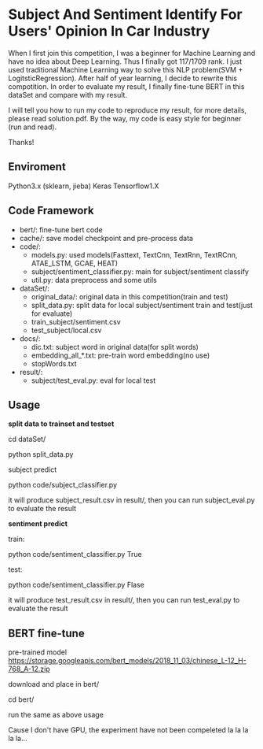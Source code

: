 Subject And Sentiment Identify For Users' Opinion In Car Industry
=================

When I first join this competition, I was a beginner for Machine Learning and have no idea about Deep Learning. Thus I finally got 117/1709 rank. I just used traditional Machine Learning way to solve this NLP problem(SVM + LogitsticRegression). After half of year learning, I decide to rewrite this compotition. In order to evaluate my result, I finally fine-tune BERT in this dataSet and compare with my result.

I will tell you how to run my code to reproduce my result, for more details, please read solution.pdf.
By the way, my code is easy style for beginner (run and read).

Thanks!


Enviroment
---------
Python3.x (sklearn, jieba)
Keras
Tensorflow1.X


Code Framework
---------
* bert/: fine-tune bert code
* cache/: save model checkpoint and pre-process data
* code/: 
	* models.py: used models(Fasttext, TextCnn, TextRnn, TextRCnn, ATAE_LSTM, GCAE, HEAT)
	* subject/sentiment_classifier.py: main for subject/sentiment classify
	* util.py: data preprocess and some utils 
* dataSet/:
	* original_data/: original data in this competition(train and test)
	* split_data.py: split data for local subject/sentiment train and test(just for evaluate)
	* train_subject/sentiment.csv
	* test_subject/local.csv
* docs/:
	* dic.txt: subject word in original data(for split words)
	* embedding_all_*.txt: pre-train word embedding(no use)
	* stopWords.txt
* result/:
	* subject/test_eval.py: eval for local test


Usage
--------
**split data to trainset and testset**

cd dataSet/

python split_data.py

subject predict

python code/subject_classifier.py

it will produce subject_result.csv in result/, then you can run subject_eval.py to evaluate the result

**sentiment predict**

train:

python code/sentiment_classifier.py True

test:

python code/sentiment_classifier.py Flase

it will produce test_result.csv in result/, then you can run test_eval.py to evaluate the result


BERT fine-tune
----------
pre-trained model https://storage.googleapis.com/bert_models/2018_11_03/chinese_L-12_H-768_A-12.zip

download and place in bert/

cd bert/

run the same as above usage

Cause I don't have GPU, the experiment have not been compeleted la la la la la...
